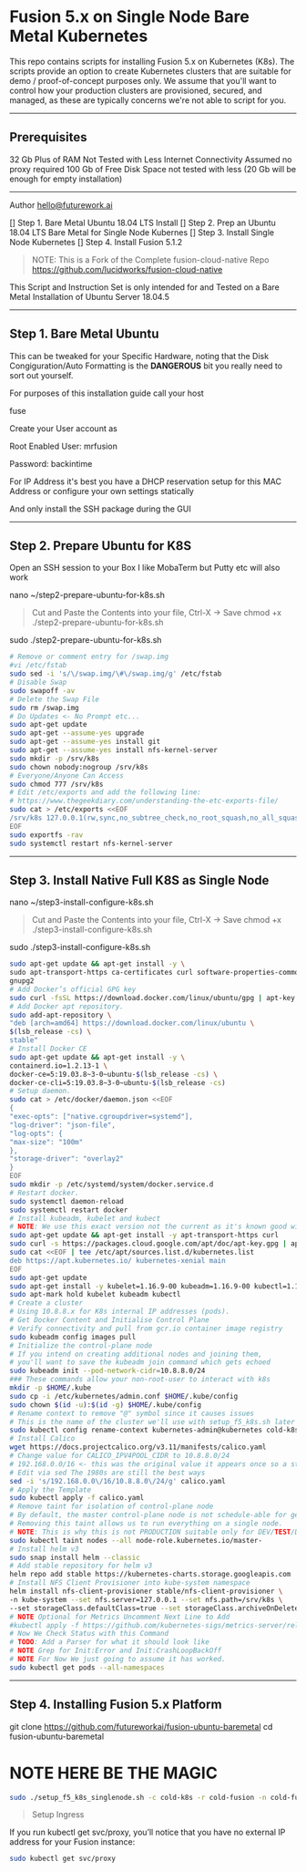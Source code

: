 
# Fusion 5.x on Single Node Bare Metal Kubernetes

This repo contains scripts for installing Fusion 5.x on Kubernetes (K8s).
The scripts provide an option to create Kubernetes clusters that are suitable for demo / proof-of-concept purposes only.
We assume that you'll want to control how your production clusters are provisioned, secured, and managed, as these are typically concerns we're not able to script for you.

---

## Prerequisites

32 Gb Plus of RAM Not Tested with Less
Internet Connectivity Assumed no proxy required
100 Gb of Free Disk Space not tested with less (20 Gb will be enough for empty installation)

---

Author <hello@futurework.ai>

[] Step 1. Bare Metal Ubuntu 18.04 LTS Install
[] Step 2. Prep an Ubuntu 18.04 LTS Bare Metal for Single Node Kubernes
[] Step 3. Install Single Node Kubernetes
[] Step 4. Install Fusion 5.1.2

> NOTE: This is a Fork of the Complete fusion-cloud-native Repo
<https://github.com/lucidworks/fusion-cloud-native>

This Script and Instruction Set is only intended for and Tested on a Bare Metal
Installation of Ubuntu Server 18.04.5

---

## Step 1. Bare Metal Ubuntu

This can be tweaked for your Specific Hardware, noting that
the Disk Congiguration/Auto Formatting is the **DANGEROUS**
bit you really need to sort out yourself.

For purposes of this installation guide call your host

fuse

Create your User account as

Root Enabled User:
mrfusion

Password:
backintime

For IP Address it's best you have a DHCP reservation setup
for this MAC Address or configure your own settings statically

And only install the SSH package during the GUI

---

## Step 2. Prepare Ubuntu for K8S

Open an SSH session to your Box I like MobaTerm but Putty etc will also work

nano ~/step2-prepare-ubuntu-for-k8s.sh

> Cut and Paste the Contents into your file, Ctrl-X -> Save
> chmod +x ./step2-prepare-ubuntu-for-k8s.sh

sudo ./step2-prepare-ubuntu-for-k8s.sh

```bash
# Remove or comment entry for /swap.img
#vi /etc/fstab
sudo sed -i 's/\/swap.img/\#\/swap.img/g' /etc/fstab
# Disable Swap
sudo swapoff -av
# Delete the Swap File
sudo rm /swap.img
# Do Updates <- No Prompt etc...
sudo apt-get update
sudo apt-get --assume-yes upgrade
sudo apt-get --assume-yes install git
sudo apt-get --assume-yes install nfs-kernel-server
sudo mkdir -p /srv/k8s
sudo chown nobody:nogroup /srv/k8s
# Everyone/Anyone Can Access
sudo chmod 777 /srv/k8s
# Edit /etc/exports and add the following line:
# https://www.thegeekdiary.com/understanding-the-etc-exports-file/
sudo cat > /etc/exports <<EOF
/srv/k8s 127.0.0.1(rw,sync,no_subtree_check,no_root_squash,no_all_squash,insecure)
EOF
sudo exportfs -rav
sudo systemctl restart nfs-kernel-server
```

---

## Step 3. Install Native Full K8S as Single Node

nano ~/step3-install-configure-k8s.sh

> Cut and Paste the Contents into your file, Ctrl-X -> Save
> chmod +x ./step3-install-configure-k8s.sh

sudo ./step3-install-configure-k8s.sh

```bash
sudo apt-get update && apt-get install -y \
sudo apt-transport-https ca-certificates curl software-properties-common
gnupg2
# Add Docker’s official GPG key
sudo curl -fsSL https://download.docker.com/linux/ubuntu/gpg | apt-key add -
# Add Docker apt repository.
sudo add-apt-repository \
"deb [arch=amd64] https://download.docker.com/linux/ubuntu \
$(lsb_release -cs) \
stable"
# Install Docker CE
sudo apt-get update && apt-get install -y \
containerd.io=1.2.13-1 \
docker-ce=5:19.03.8~3-0~ubuntu-$(lsb_release -cs) \
docker-ce-cli=5:19.03.8~3-0~ubuntu-$(lsb_release -cs)
# Setup daemon.
sudo cat > /etc/docker/daemon.json <<EOF
{
"exec-opts": ["native.cgroupdriver=systemd"],
"log-driver": "json-file",
"log-opts": {
"max-size": "100m"
},
"storage-driver": "overlay2"
}
EOF
sudo mkdir -p /etc/systemd/system/docker.service.d
# Restart docker.
sudo systemctl daemon-reload
sudo systemctl restart docker
# Install kubeadm, kubelet and kubect
# NOTE: We use this exact version not the current as it's known good with Fusion 5.1.2
sudo apt-get update && apt-get install -y apt-transport-https curl
sudo curl -s https://packages.cloud.google.com/apt/doc/apt-key.gpg | apt-key add -
sudo cat <<EOF | tee /etc/apt/sources.list.d/kubernetes.list
deb https://apt.kubernetes.io/ kubernetes-xenial main
EOF
sudo apt-get update
sudo apt-get install -y kubelet=1.16.9-00 kubeadm=1.16.9-00 kubectl=1.16.9-00
sudo apt-mark hold kubelet kubeadm kubectl
# Create a cluster
# Using 10.8.8.x for K8s internal IP addresses (pods).
# Get Docker Content and Initialise Control Plane
# Verify connectivity and pull from gcr.io container image registry
sudo kubeadm config images pull
# Initialize the control-plane node
# If you intend on creating additional nodes and joining them,
# you'll want to save the kubeadm join command which gets echoed
sudo kubeadm init --pod-network-cidr=10.8.8.0/24
### These commands allow your non-root-user to interact with k8s
mkdir -p $HOME/.kube
sudo cp -i /etc/kubernetes/admin.conf $HOME/.kube/config
sudo chown $(id -u):$(id -g) $HOME/.kube/config
# Rename context to remove "@" symbol since it causes issues
# This is the name of the cluster we'll use with setup_f5_k8s.sh later
sudo kubectl config rename-context kubernetes-admin@kubernetes cold-k8s
# Install Calico
wget https://docs.projectcalico.org/v3.11/manifests/calico.yaml
# Change value for CALICO_IPV4POOL_CIDR to 10.8.8.0/24
# 192.168.0.0/16 <- this was the original value it appears once so a straight replace is safe
# Edit via sed The 1980s are still the best ways
sed -i 's/192.168.0.0\/16/10.8.8.0\/24/g' calico.yaml
# Apply the Template
sudo kubectl apply -f calico.yaml
# Remove taint for isolation of control-plane node
# By default, the master control-plane node is not schedule-able for general purpose pods (such as for Fusion). 
# Removing this taint allows us to run everything on a single node.
# NOTE: This is why this is not PRODUCTION suitable only for DEV/TEST/DEMO Usage
sudo kubectl taint nodes --all node-role.kubernetes.io/master-
# Install helm v3
sudo snap install helm --classic
# Add stable repository for helm v3
helm repo add stable https://kubernetes-charts.storage.googleapis.com
# Install NFS Client Provisioner into kube-system namespace
helm install nfs-client-provisioner stable/nfs-client-provisioner \
-n kube-system --set nfs.server=127.0.0.1 --set nfs.path=/srv/k8s \
--set storageClass.defaultClass=true --set storageClass.archiveOnDelete=false
# NOTE Optional for Metrics Uncomment Next Line to Add
#kubectl apply -f https://github.com/kubernetes-sigs/metrics-server/releases/download/v0.3.6/components.yaml
# Now We Check Status with this Command
# TODO: Add a Parser for what it should look like
# NOTE Grep for Init:Error and Init:CrashLoopBackOff
# NOTE For Now We just going to assume it has worked.
sudo kubectl get pods --all-namespaces
```

---

## Step 4. Installing Fusion 5.x Platform

git clone https://github.com/futureworkai/fusion-ubuntu-baremetal
cd fusion-ubuntu-baremetal

# NOTE HERE BE THE MAGIC

```bash
sudo ./setup_f5_k8s_singlenode.sh -c cold-k8s -r cold-fusion -n cold-fusion
```

> Setup Ingress

If you run kubectl get svc/proxy, you’ll notice that you have no external IP address for your Fusion instance:

```bash
sudo kubectl get svc/proxy
```
